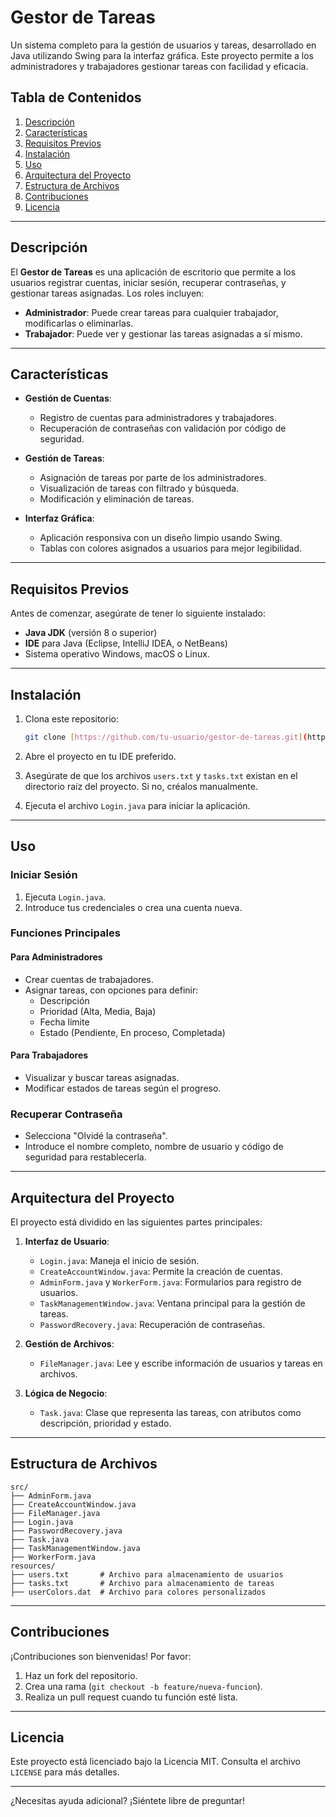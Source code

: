 # Gestor de Tareas

Un sistema completo para la gestión de usuarios y tareas, desarrollado en Java utilizando Swing para la interfaz gráfica. Este proyecto permite a los administradores y trabajadores gestionar tareas con facilidad y eficacia.

## Tabla de Contenidos

1. [Descripción](#descripción)
2. [Características](#características)
3. [Requisitos Previos](#requisitos-previos)
4. [Instalación](#instalación)
5. [Uso](#uso)
6. [Arquitectura del Proyecto](#arquitectura-del-proyecto)
7. [Estructura de Archivos](#estructura-de-archivos)
8. [Contribuciones](#contribuciones)
9. [Licencia](#licencia)

---

## Descripción

El **Gestor de Tareas** es una aplicación de escritorio que permite a los usuarios registrar cuentas, iniciar sesión, recuperar contraseñas, y gestionar tareas asignadas. Los roles incluyen:

- **Administrador**: Puede crear tareas para cualquier trabajador, modificarlas o eliminarlas.
- **Trabajador**: Puede ver y gestionar las tareas asignadas a sí mismo.

---

## Características

- **Gestión de Cuentas**:
  - Registro de cuentas para administradores y trabajadores.
  - Recuperación de contraseñas con validación por código de seguridad.
  
- **Gestión de Tareas**:
  - Asignación de tareas por parte de los administradores.
  - Visualización de tareas con filtrado y búsqueda.
  - Modificación y eliminación de tareas.

- **Interfaz Gráfica**:
  - Aplicación responsiva con un diseño limpio usando Swing.
  - Tablas con colores asignados a usuarios para mejor legibilidad.

---

## Requisitos Previos

Antes de comenzar, asegúrate de tener lo siguiente instalado:

- **Java JDK** (versión 8 o superior)
- **IDE** para Java (Eclipse, IntelliJ IDEA, o NetBeans)
- Sistema operativo Windows, macOS o Linux.

---

## Instalación

1. Clona este repositorio:
   ```bash
   git clone [https://github.com/tu-usuario/gestor-de-tareas.git](https://github.com/JorgeDavidTorricoCopali/GestorDeTareas/tree/08766d406768a169f9cc356fff910fa9df61e92c)
   ```

2. Abre el proyecto en tu IDE preferido.

3. Asegúrate de que los archivos `users.txt` y `tasks.txt` existan en el directorio raíz del proyecto. Si no, créalos manualmente.

4. Ejecuta el archivo `Login.java` para iniciar la aplicación.

---

## Uso

### Iniciar Sesión
1. Ejecuta `Login.java`.
2. Introduce tus credenciales o crea una cuenta nueva.

### Funciones Principales
#### Para Administradores
- Crear cuentas de trabajadores.
- Asignar tareas, con opciones para definir:
  - Descripción
  - Prioridad (Alta, Media, Baja)
  - Fecha límite
  - Estado (Pendiente, En proceso, Completada)

#### Para Trabajadores
- Visualizar y buscar tareas asignadas.
- Modificar estados de tareas según el progreso.

### Recuperar Contraseña
- Selecciona "Olvidé la contraseña".
- Introduce el nombre completo, nombre de usuario y código de seguridad para restablecerla.

---

## Arquitectura del Proyecto

El proyecto está dividido en las siguientes partes principales:

1. **Interfaz de Usuario**:
   - `Login.java`: Maneja el inicio de sesión.
   - `CreateAccountWindow.java`: Permite la creación de cuentas.
   - `AdminForm.java` y `WorkerForm.java`: Formularios para registro de usuarios.
   - `TaskManagementWindow.java`: Ventana principal para la gestión de tareas.
   - `PasswordRecovery.java`: Recuperación de contraseñas.

2. **Gestión de Archivos**:
   - `FileManager.java`: Lee y escribe información de usuarios y tareas en archivos.

3. **Lógica de Negocio**:
   - `Task.java`: Clase que representa las tareas, con atributos como descripción, prioridad y estado.

---

## Estructura de Archivos

```plaintext
src/
├── AdminForm.java
├── CreateAccountWindow.java
├── FileManager.java
├── Login.java
├── PasswordRecovery.java
├── Task.java
├── TaskManagementWindow.java
├── WorkerForm.java
resources/
├── users.txt       # Archivo para almacenamiento de usuarios
├── tasks.txt       # Archivo para almacenamiento de tareas
├── userColors.dat  # Archivo para colores personalizados
```

---

## Contribuciones

¡Contribuciones son bienvenidas! Por favor:

1. Haz un fork del repositorio.
2. Crea una rama (`git checkout -b feature/nueva-funcion`).
3. Realiza un pull request cuando tu función esté lista.

---

## Licencia

Este proyecto está licenciado bajo la Licencia MIT. Consulta el archivo `LICENSE` para más detalles.

---

¿Necesitas ayuda adicional? ¡Siéntete libre de preguntar!

